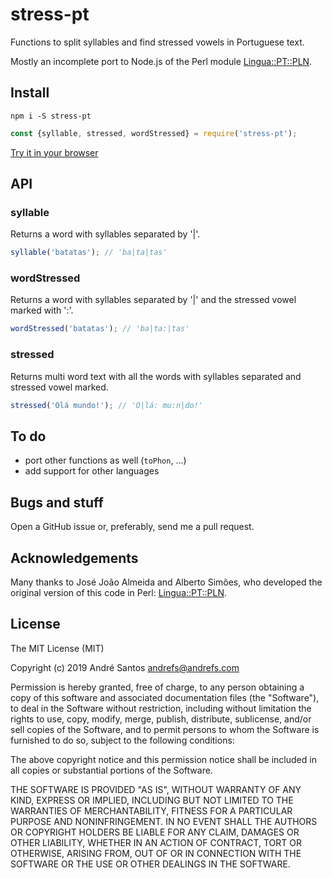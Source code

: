 # stress-pt

Functions to split syllables and find stressed vowels in Portuguese
text.

Mostly an incomplete port to Node.js of the Perl module
[Lingua::PT::PLN](https://metacpan.org/pod/Lingua::PT::PLN).

## Install

```shell
npm i -S stress-pt
```

```js
const {syllable, stressed, wordStressed} = require('stress-pt');
```

[Try it in your browser](https://npm.runkit.com/stress-pt)


## API

### syllable

Returns a word with syllables separated by '|'.

```js
syllable('batatas'); // 'ba|ta|tas'
```

### wordStressed

Returns a word with syllables separated by '|' and the stressed vowel marked with ':'.

```js
wordStressed('batatas'); // 'ba|ta:|tas'
```

### stressed

Returns multi word text with all the words with syllables separated and stressed vowel marked.


```js
stressed('Olá mundo!'); // 'O|lá: mu:n|do!'
```

## To do

* port other functions as well (`toPhon`, ...)
* add support for other languages

## Bugs and stuff
Open a GitHub issue or, preferably, send me a pull request.

## Acknowledgements

Many thanks to José João Almeida and Alberto Simões, who developed the
original version of this code in Perl:
[Lingua::PT::PLN](https://metacpan.org/pod/Lingua::PT::PLN).

## License

The MIT License (MIT)

Copyright (c) 2019 André Santos <andrefs@andrefs.com>

Permission is hereby granted, free of charge, to any person obtaining a copy of
this software and associated documentation files (the "Software"), to deal in
the Software without restriction, including without limitation the rights to
use, copy, modify, merge, publish, distribute, sublicense, and/or sell copies of
the Software, and to permit persons to whom the Software is furnished to do so,
subject to the following conditions:

The above copyright notice and this permission notice shall be included in all
copies or substantial portions of the Software.

THE SOFTWARE IS PROVIDED "AS IS", WITHOUT WARRANTY OF ANY KIND, EXPRESS OR
IMPLIED, INCLUDING BUT NOT LIMITED TO THE WARRANTIES OF MERCHANTABILITY, FITNESS
FOR A PARTICULAR PURPOSE AND NONINFRINGEMENT. IN NO EVENT SHALL THE AUTHORS OR
COPYRIGHT HOLDERS BE LIABLE FOR ANY CLAIM, DAMAGES OR OTHER LIABILITY, WHETHER
IN AN ACTION OF CONTRACT, TORT OR OTHERWISE, ARISING FROM, OUT OF OR IN
CONNECTION WITH THE SOFTWARE OR THE USE OR OTHER DEALINGS IN THE SOFTWARE.
